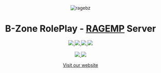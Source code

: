 <p align="center">
    <img src="https://i.imgur.com/kDRrK3x.png" alt="ragebz">
    <h1 align="center">B-Zone RolePlay - <a href="https://rage.mp/">RAGEMP</a> Server</h1>
</p>

<p align="center">
    <a href="https://b-zone.ro/rage" target="_blank">
        <img src="https://img.shields.io/discord/812307333811535902?label=Discord&color=5865F2" />
    </a>
    <a href="https://github.com/orgs/B-Zone-GTA-V/projects/5" target="_blank">
        <img src="https://img.shields.io/badge/project-tracker-green" />
    </a>
    <a href="https://b-zone-gta-v.github.io/B-Zone-GTA-V-Wiki/" target="_blank">
        <img src="https://img.shields.io/badge/server-wiki-blue" />
    </a>
    <a href="https://v.b-zone.ro/updates" target="_blank">
        <img src="https://img.shields.io/badge/update-log-purple" />
    </a>
    <br/>
    <br/>
    <a href="https://www.youtube.com/@BZoneCommunity">
        <img src="https://img.shields.io/badge/Youtube-f00?logo=youtube&logoColor=white" />
    </a>
    <a href="https://www.tiktok.com/@bzoneragemp">
        <img src="https://img.shields.io/badge/TikTok-%23000000.svg?logo=TikTok&logoColor=white" />
    </a>
</p>

<p align="center">
    <a href="https://v.b-zone.ro">Visit our website</a>
</p>

